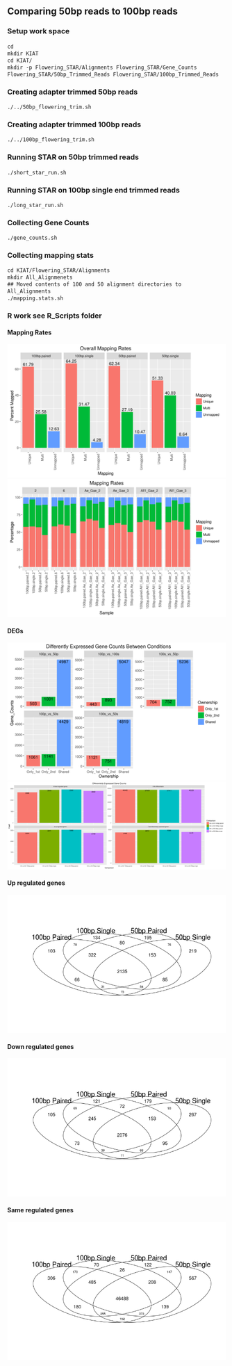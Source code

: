## Comparing 50bp reads to 100bp reads

### Setup work space

```
cd
mkdir KIAT
cd KIAT/
mkdir -p Flowering_STAR/Alignments Flowering_STAR/Gene_Counts Flowering_STAR/50bp_Trimmed_Reads Flowering_STAR/100bp_Trimmed_Reads
```

### Creating adapter trimmed 50bp reads

```
./../50bp_flowering_trim.sh
```

### Creating adapter trimmed 100bp reads

```
./../100bp_flowering_trim.sh
```

### Running STAR on 50bp trimmed reads

```
./short_star_run.sh
```

### Running STAR on 100bp single end trimmed reads

```
./long_star_run.sh
```

### Collecting Gene Counts

```
./gene_counts.sh
```

### Collecting mapping stats

```
cd KIAT/Flowering_STAR/Alignments
mkdir All_Alignmenets
## Moved contents of 100 and 50 alignment directories to All_Alignments
./mapping.stats.sh
```

### R work see R_Scripts folder

#### Mapping Rates

![alt text](https://github.com/johnny3420/KIAT/blob/master/Graphs/Mapping.barplot.5.png "Combined Mapping Rates")
![alt text](https://github.com/johnny3420/KIAT/blob/master/Graphs/Mapping.barplot.4.png " Individual Mapping Rates")

#### DEGs

![alt text](https://github.com/johnny3420/KIAT/blob/master/Graphs/Combined.DE.barplot.png "Combined DE barplot")
![alt text](https://github.com/johnny3420/KIAT/blob/master/Graphs/DE.barplot.png "DE barplot")

#### Up regulated genes

![alt text](https://github.com/johnny3420/KIAT/blob/master/Graphs/Up_Regulated_Venn.png "Up Regulated Genes")

#### Down regulated genes

![alt text](https://github.com/johnny3420/KIAT/blob/master/Graphs/Down_Regulated_Venn.png "Down Regulated Genes")

#### Same regulated genes

![alt text](https://github.com/johnny3420/KIAT/blob/master/Graphs/Same_Regulated_Venn.png "Same Regulated Genes")
